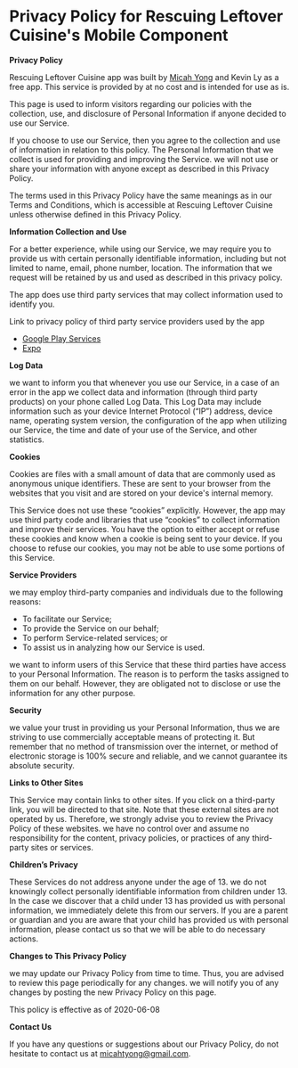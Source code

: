 # Privacy Policy for Rescuing Leftover Cuisine's Mobile Component

**Privacy Policy**

Rescuing Leftover Cuisine app was built by [Micah Yong](https://micahyong.me) and Kevin Ly as a free app. This service is provided by at no cost and is intended for use as is.

This page is used to inform visitors regarding our policies with the collection, use, and disclosure of Personal Information if anyone decided to use our Service.

If you choose to use our Service, then you agree to the collection and use of information in relation to this policy. The Personal Information that we collect is used for providing and improving the Service. we will not use or share your information with anyone except as described in this Privacy Policy.

The terms used in this Privacy Policy have the same meanings as in our Terms and Conditions, which is accessible at Rescuing Leftover Cuisine unless otherwise defined in this Privacy Policy.

**Information Collection and Use**

For a better experience, while using our Service, we may require you to provide us with certain personally identifiable information, including but not limited to name, email, phone number, location. The information that we request will be retained by us and used as described in this privacy policy.

The app does use third party services that may collect information used to identify you.

Link to privacy policy of third party service providers used by the app

*   [Google Play Services](https://www.google.com/policies/privacy/)
*   [Expo](https://expo.io/privacy)

**Log Data**

we want to inform you that whenever you use our Service, in a case of an error in the app we collect data and information (through third party products) on your phone called Log Data. This Log Data may include information such as your device Internet Protocol (“IP”) address, device name, operating system version, the configuration of the app when utilizing our Service, the time and date of your use of the Service, and other statistics.

**Cookies**

Cookies are files with a small amount of data that are commonly used as anonymous unique identifiers. These are sent to your browser from the websites that you visit and are stored on your device's internal memory.

This Service does not use these “cookies” explicitly. However, the app may use third party code and libraries that use “cookies” to collect information and improve their services. You have the option to either accept or refuse these cookies and know when a cookie is being sent to your device. If you choose to refuse our cookies, you may not be able to use some portions of this Service.

**Service Providers**

we may employ third-party companies and individuals due to the following reasons:

*   To facilitate our Service;
*   To provide the Service on our behalf;
*   To perform Service-related services; or
*   To assist us in analyzing how our Service is used.

we want to inform users of this Service that these third parties have access to your Personal Information. The reason is to perform the tasks assigned to them on our behalf. However, they are obligated not to disclose or use the information for any other purpose.

**Security**

we value your trust in providing us your Personal Information, thus we are striving to use commercially acceptable means of protecting it. But remember that no method of transmission over the internet, or method of electronic storage is 100% secure and reliable, and we cannot guarantee its absolute security.

**Links to Other Sites**

This Service may contain links to other sites. If you click on a third-party link, you will be directed to that site. Note that these external sites are not operated by us. Therefore, we strongly advise you to review the Privacy Policy of these websites. we have no control over and assume no responsibility for the content, privacy policies, or practices of any third-party sites or services.

**Children’s Privacy**

These Services do not address anyone under the age of 13. we do not knowingly collect personally identifiable information from children under 13\. In the case we discover that a child under 13 has provided us with personal information, we immediately delete this from our servers. If you are a parent or guardian and you are aware that your child has provided us with personal information, please contact us so that we will be able to do necessary actions.

**Changes to This Privacy Policy**

we may update our Privacy Policy from time to time. Thus, you are advised to review this page periodically for any changes. we will notify you of any changes by posting the new Privacy Policy on this page.

This policy is effective as of 2020-06-08

**Contact Us**

If you have any questions or suggestions about our Privacy Policy, do not hesitate to contact us at micahtyong@gmail.com.
